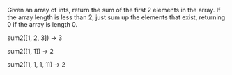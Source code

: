 Given an array of ints, return the sum of the first 2 elements in the array. If the array length is less than 2, just sum up the elements that exist, returning 0 if the array is length 0.

sum2([1, 2, 3]) → 3

sum2([1, 1]) → 2

sum2([1, 1, 1, 1]) → 2
